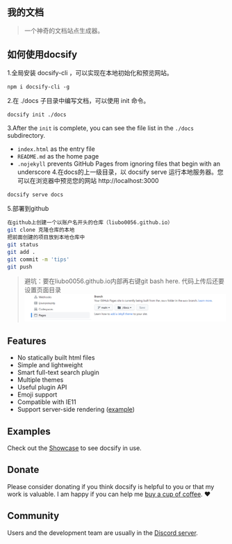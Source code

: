 ## 我的文档

> 一个神奇的文档站点生成器。

## 如何使用docsify

1.全局安装 docsify-cli ，可以实现在本地初始化和预览网站。
```
npm i docsify-cli -g
```
2.在 ./docs 子目录中编写文档，可以使用 init 命令。
```bash
docsify init ./docs
```
3.After the `init` is complete, you can see the file list in the `./docs` subdirectory.

- `index.html` as the entry file
- `README.md` as the home page
- `.nojekyll` prevents GitHub Pages from ignoring files that begin with an underscore
4.在docs的上一级目录，以 docsify serve 运行本地服务器。您可以在浏览器中预览您的网站 http://localhost:3000
```bash
docsify serve docs
```
5.部署到github

```bash
在github上创建一个以账户名开头的仓库（liubo0056.github.io）
git clone 克隆仓库的本地
把前面创建的项目放到本地仓库中
git status
git add .
git commit -m 'tips'
git push
```
> 避坑：要在liubo0056.github.io内部再右键git bash here.
> 代码上传后还要设置页面目录
![image](images/cf819e74-2a4a-4d02-84ad-cb94726d6f57.png)


## Features

- No statically built html files
- Simple and lightweight
- Smart full-text search plugin
- Multiple themes
- Useful plugin API
- Emoji support
- Compatible with IE11
- Support server-side rendering ([example](https://github.com/docsifyjs/docsify-ssr-demo))

## Examples

Check out the [Showcase](https://github.com/docsifyjs/awesome-docsify#showcase) to see docsify in use.

## Donate

Please consider donating if you think docsify is helpful to you or that my work is valuable. I am happy if you can help me [buy a cup of coffee](https://github.com/QingWei-Li/donate). :heart:

## Community

Users and the development team are usually in the [Discord server](https://discord.gg/3NwKFyR).
